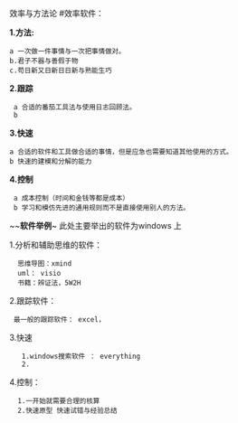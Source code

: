 效率与方法论
#效率软件：
    

 **1.方法:**
  
    a 一次做一件事情与一次把事情做对。
    b.君子不器与善假于物
    c.苟日新又日新日日新与熟能生巧
    
 **2.跟踪**
    
     a 合适的番茄工具法与使用日志回顾法。
     b 
 
 **3.快速**

    a 合适的软件和工具做合适的事情，但是应急也需要知道其他使用的方式。
    b 快速的建模和分解的能力
 **4.控制**
 
     a 成本控制（时间和金钱等都是成本）
     b 学习和模仿先进的通用规则而不是直接使用别人的方法。
     
~~**软件举例**~  此处主要举出的软件为windows 上

   1.分析和辅助思维的软件：
   
      思维导图：xmind
      uml： visio
      书籍：辨证法，5W2H
      
   2.跟踪软件：
     
     最一般的跟踪软件： excel，
     
   3.快速
   
       1.windows搜索软件 ： everything
       2.
   
   4.控制：
      
      1.一开始就需要合理的核算
      2.快速原型 快速试错与经验总结
       